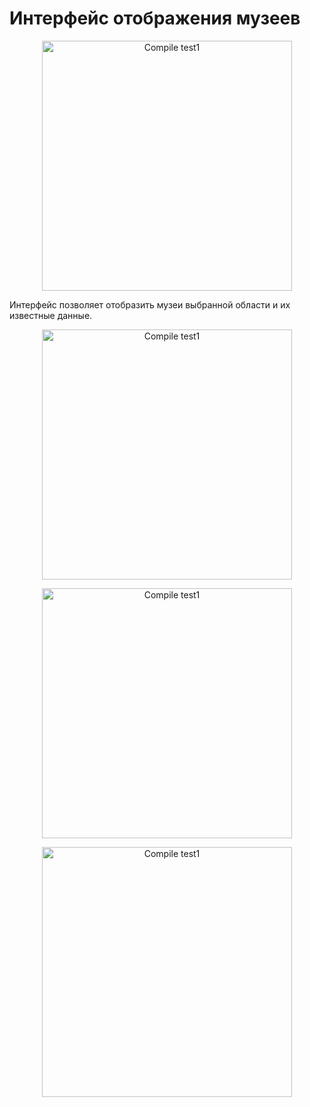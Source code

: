 # Интерфейс отображения музеев



<p align="center">
  <img width="400" src="https://github.com/YanaGv/ostis-geography/blob/pis/interface/sc-web-extensions/museums/img/photo_2022-03-08_19-43-53.jpg?raw=true" alt="Compile test1">
</p>

Интерфейс позволяет отобразить музеи выбранной области и их известные данные.

<p align="center">
  <img width="400" src="https://github.com/YanaGv/ostis-geography/blob/pis/interface/sc-web-extensions/museums/img/gif1.gif.gif?raw=true" alt="Compile test1">
</p>

<p align="center">
  <img width="400" src="https://github.com/YanaGv/ostis-geography/blob/pis/interface/sc-web-extensions/museums/img/2.gif.gif?raw=true" alt="Compile test1">
</p>

<p align="center">
  <img width="400" src="https://github.com/YanaGv/ostis-geography/blob/pis/interface/sc-web-extensions/museums/img/3.gif.gif?raw=true" alt="Compile test1">
</p>

